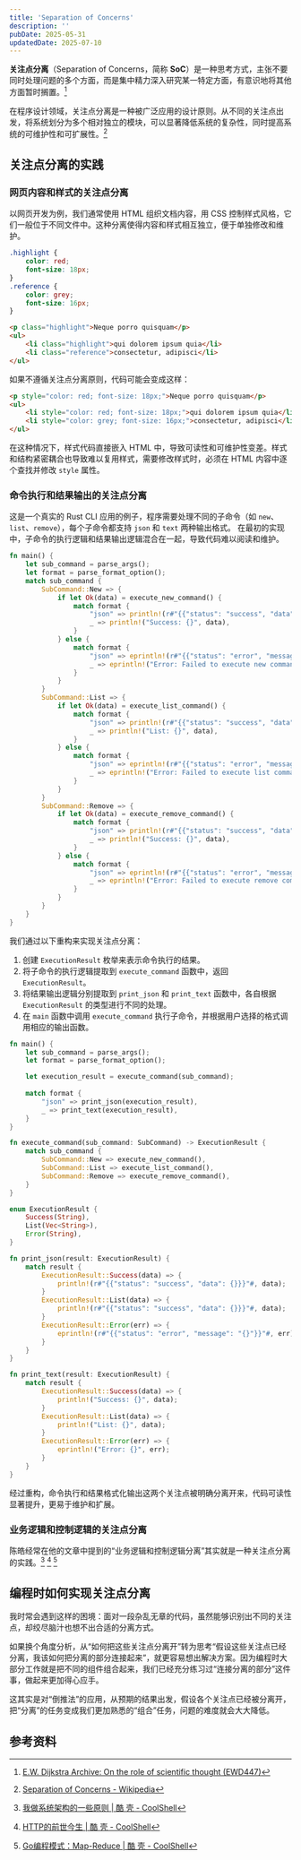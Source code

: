 ```yaml
---
title: 'Separation of Concerns'
description: ''
pubDate: 2025-05-31
updatedDate: 2025-07-10
---
```


**关注点分离**（Separation of Concerns，简称 **SoC**）是一种思考方式，主张不要同时处理问题的多个方面，而是集中精力深入研究某一特定方面，有意识地将其他方面暂时搁置。[^1]

在程序设计领域，关注点分离是一种被广泛应用的设计原则。从不同的关注点出发，将系统划分为多个相对独立的模块，可以显著降低系统的复杂性，同时提高系统的可维护性和可扩展性。[^2]

## 关注点分离的实践

### 网页内容和样式的关注点分离

以网页开发为例，我们通常使用 HTML 组织文档内容，用 CSS 控制样式风格，它们一般位于不同文件中。这种分离使得内容和样式相互独立，便于单独修改和维护。

```css
.highlight {
    color: red;
    font-size: 18px;
}
.reference {
    color: grey;
    font-size: 16px;
}
```

```html
<p class="highlight">Neque porro quisquam</p>
<ul>
    <li class="highlight">qui dolorem ipsum quia</li>
    <li class="reference">consectetur, adipisci</li>
</ul>
```

如果不遵循关注点分离原则，代码可能会变成这样：

```html
<p style="color: red; font-size: 18px;">Neque porro quisquam</p>
<ul>
    <li style="color: red; font-size: 18px;">qui dolorem ipsum quia</li>
    <li style="color: grey; font-size: 16px;">consectetur, adipisci</li>
</ul>
```

在这种情况下，样式代码直接嵌入 HTML 中，导致可读性和可维护性变差。样式和结构紧密耦合也导致难以复用样式，需要修改样式时，必须在 HTML 内容中逐个查找并修改 `style` 属性。

### 命令执行和结果输出的关注点分离

这是一个真实的 Rust CLI 应用的例子，程序需要处理不同的子命令（如 `new`、`list`、`remove`），每个子命令都支持 `json` 和 `text` 两种输出格式。
在最初的实现中，子命令的执行逻辑和结果输出逻辑混合在一起，导致代码难以阅读和维护。

```rust
fn main() {
    let sub_command = parse_args();
    let format = parse_format_option();
    match sub_command {
        SubCommand::New => {
            if let Ok(data) = execute_new_command() {
                match format {
                    "json" => println!(r#"{{"status": "success", "data": "{}"}}"#, data),
                    _ => println!("Success: {}", data),
                }
            } else {
                match format {
                    "json" => eprintln!(r#"{{"status": "error", "message": "{}"}}"#, "Failed to execute new command"),
                    _ => eprintln!("Error: Failed to execute new command"),
                }
            }
        }
        SubCommand::List => {
            if let Ok(data) = execute_list_command() {
                match format {
                    "json" => println!(r#"{{"status": "success", "data": {}}}"#, data),
                    _ => println!("List: {}", data),
                }
            } else {
                match format {
                    "json" => eprintln!(r#"{{"status": "error", "message": "{}"}}"#, "Failed to execute list command"),
                    _ => eprintln!("Error: Failed to execute list command"),
                }
            }
        }
        SubCommand::Remove => {
            if let Ok(data) = execute_remove_command() {
                match format {
                    "json" => println!(r#"{{"status": "success", "data": "{}"}}"#, data),
                    _ => println!("Success: {}", data),
                }
            } else {
                match format {
                    "json" => eprintln!(r#"{{"status": "error", "message": "{}"}}"#, "Failed to execute remove command"),
                    _ => eprintln!("Error: Failed to execute remove command"),
                }
            }
        }
    }
}
```

我们通过以下重构来实现关注点分离：
1. 创建 `ExecutionResult` 枚举来表示命令执行的结果。
2. 将子命令的执行逻辑提取到 `execute_command` 函数中，返回 `ExecutionResult`。
3. 将结果输出逻辑分别提取到 `print_json` 和 `print_text` 函数中，各自根据 `ExecutionResult` 的类型进行不同的处理。
4. 在 `main` 函数中调用 `execute_command` 执行子命令，并根据用户选择的格式调用相应的输出函数。

```rust
fn main() {
    let sub_command = parse_args();
    let format = parse_format_option();

    let execution_result = execute_command(sub_command);
    
    match format {
        "json" => print_json(execution_result),
        _ => print_text(execution_result),
    }
}

fn execute_command(sub_command: SubCommand) -> ExecutionResult {
    match sub_command {
        SubCommand::New => execute_new_command(),
        SubCommand::List => execute_list_command(),
        SubCommand::Remove => execute_remove_command(),
    }
}

enum ExecutionResult {
    Success(String),
    List(Vec<String>),
    Error(String),
}

fn print_json(result: ExecutionResult) {
    match result {
        ExecutionResult::Success(data) => {
            println!(r#"{{"status": "success", "data": {}}}"#, data);
        }
        ExecutionResult::List(data) => {
            println!(r#"{{"status": "success", "data": {}}}"#, data);
        }
        ExecutionResult::Error(err) => {
            eprintln!(r#"{{"status": "error", "message": "{}"}}"#, err);
        }
    }
}

fn print_text(result: ExecutionResult) {
    match result {
        ExecutionResult::Success(data) => {
            println!("Success: {}", data);
        }
        ExecutionResult::List(data) => {
            println!("List: {}", data);
        }
        ExecutionResult::Error(err) => {
            eprintln!("Error: {}", err);
        }
    }
}
```

经过重构，命令执行和结果格式化输出这两个关注点被明确分离开来，代码可读性显著提升，更易于维护和扩展。

### 业务逻辑和控制逻辑的关注点分离

陈皓经常在他的文章中提到的“业务逻辑和控制逻辑分离”其实就是一种关注点分离的实践。[^3] [^4] [^5]

## 编程时如何实现关注点分离

我时常会遇到这样的困境：面对一段杂乱无章的代码，虽然能够识别出不同的关注点，却绞尽脑汁也想不出合适的分离方式。

如果换个角度分析，从“如何把这些关注点分离开”转为思考“假设这些关注点已经分离，我该如何把分离的部分连接起来”，就更容易想出解决方案。因为编程时大部分工作就是把不同的组件组合起来，我们已经充分练习过“连接分离的部分”这件事，做起来更加得心应手。

这其实是对“倒推法”的应用，从预期的结果出发，假设各个关注点已经被分离开，把“分离”的任务变成我们更加熟悉的“组合”任务，问题的难度就会大大降低。

## 参考资料

[^1]: [E.W. Dijkstra Archive: On the role of scientific thought (EWD447)](https://www.cs.utexas.edu/~EWD/transcriptions/EWD04xx/EWD447.html)

[^2]: [Separation of Concerns - Wikipedia](https://en.wikipedia.org/wiki/Separation_of_concerns)

[^3]: [我做系统架构的一些原则 | 酷 壳 - CoolShell](https://coolshell.cn/articles/21672.html#%E5%8E%9F%E5%88%99%E4%B8%83%EF%BC%9A%E5%AF%B9%E6%8E%A7%E5%88%B6%E9%80%BB%E8%BE%91%E8%BF%9B%E8%A1%8C%E5%85%A8%E9%9D%A2%E6%94%B6%E5%8F%A3)

[^4]: [HTTP的前世今生 | 酷 壳 - CoolShell](https://coolshell.cn/articles/19840.html#HTTP_09_10)

[^5]: [Go编程模式：Map-Reduce | 酷 壳 - CoolShell](https://coolshell.cn/articles/21164.html#%E4%B8%9A%E5%8A%A1%E7%A4%BA%E4%BE%8B)
